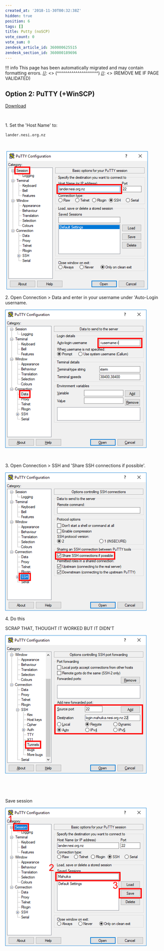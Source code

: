 ```yaml
---
created_at: '2018-11-30T00:32:38Z'
hidden: true
position: 6
tags: []
title: Putty (noSCP)
vote_count: 0
vote_sum: 0
zendesk_article_id: 360000625515
zendesk_section_id: 360000189696
---
```




[//]: <> (REMOVE ME IF PAGE VALIDATED)
[//]: <> (vvvvvvvvvvvvvvvvvvvv)
!!! info
    This page has been automatically migrated and may contain formatting errors.
[//]: <> (^^^^^^^^^^^^^^^^^^^^)
[//]: <> (REMOVE ME IF PAGE VALIDATED)

## Option 2: PuTTY (+WinSCP)

[Download](https://www.chiark.greenend.org.uk/~sgtatham/putty/latest.html)

 

1\. Set the 'Host Name' to:

``` sl
lander.nesi.org.nz
```

 

 ![putty1.png](../../assets/images/Putty_noSCP.png)

2\. Open Connection &gt; Data and enter in your username under
'Auto-Login username. 

![putty2.png](../../assets/images/Putty_noSCP_0.png)

 

3\. Open Connection &gt; SSH and 'Share SSH connections if possible'.

![putty4.png](../../assets/images/Putty_noSCP_1.png)

4\. Do this

SCRAP THAT, THOUGHT IT WORKED BUT IT DIDN'T

![putty5.png](../../assets/images/Putty_noSCP_2.png)

 

 

Save session

![putty3.png](../../assets/images/Putty_noSCP_3.png)
